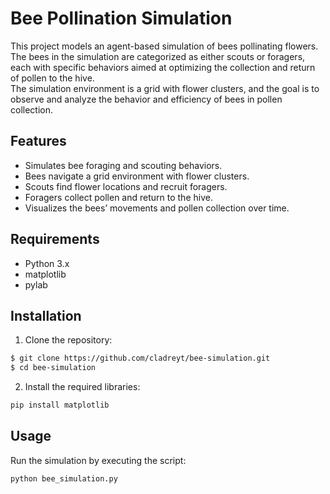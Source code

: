 # Bee Pollination Simulation

This project models an agent-based simulation of bees pollinating flowers.  
The bees in the simulation are categorized as either scouts or foragers, each with specific behaviors aimed at optimizing the collection and return of pollen to the hive.  
The simulation environment is a grid with flower clusters, and the goal is to observe and analyze the behavior and efficiency of bees in pollen collection.

## Features
- Simulates bee foraging and scouting behaviors.
- Bees navigate a grid environment with flower clusters.
- Scouts find flower locations and recruit foragers.
- Foragers collect pollen and return to the hive.
- Visualizes the bees’ movements and pollen collection over time.

## Requirements
- Python 3.x
- matplotlib
- pylab

## Installation
1. Clone the repository:
```bash
$ git clone https://github.com/cladreyt/bee-simulation.git
$ cd bee-simulation
```
2. Install the required libraries:
```bash
pip install matplotlib
```

## Usage
Run the simulation by executing the script:
```bash
python bee_simulation.py
```
